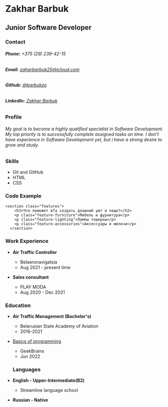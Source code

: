 # Zakhar Barbuk #

## Junior Software Developer ##

### Contact ###
###### **Phone:** +375 (29) 239-42-15 ####
###### **Email:** zaharbarbuk25@icloud.com ######
###### **Github:** [@barbukzo](https://github.com/barbukzo) ######
###### **Linkedln:** [Zakhar Barbuk](https://linkedin.com/in/zakharbarbuk) ######

### Profile ###
###### My goal is to become a highly qualified specialist in Software Development. My top priority is to successfully complete assigned tasks on time. I don't have experience in Software Development yet, but i have a strong desire to grow and study. ######

### Skills ###
* Git and GitHub
* HTML
* CSS

### Code Example ###
```
<section class="features">
    <h2>Что поможет вfа создать доашний уют и nеще?</h2>
    <p class="feature-furniture">Мебель и фурнитура</p>
    <p class="feature-lighting">Лампы тошерxы</p>
    <p class="feature-accessories">Аксессуары и мелочи</p>
  </section>
  ```
  ### Work Experience ###
  * **Air Traffic Controller**
    * Belaeronavigatsia 
    * Aug 2021 - present time

  * **Sales consultant**
    * PLAY MODA
    * Aug 2020 - Dec 2021

### Education ###
* **Air Traffic Management (Bachelor's)**
  *  Belarusian State Academy of Aviation
  * 2016-2021
* [Basics of programming](https://gb.ru/certificates/1829033.en)
  * GeekBrains
  * Jun 2022

  ### Languages ###
* **English - Upper-Intermediate(B2)**
  *  Streamline language school
* **Russian - Native**
